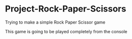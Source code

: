 # Project-Rock-Paper-Scissors

Trying to make a simple Rock Paper Scissor game

This game is going to be played completely from the console